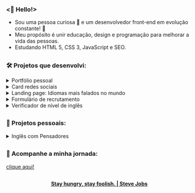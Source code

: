 ### <🖖 Hello!>

- Sou uma pessoa curiosa 🤔 e um desenvolvedor front-end em evolução constante! 🧗
- Meu propósito é unir educação, design e programação para melhorar a vida das pessoas.
- Estudando HTML 5, CSS 3, JavaScript e SEO.

##

### 🛠️ Projetos que desenvolvi:

<details>
 
<summary>Portfólio pessoal</summary>
 
- [Resultado final (clique aqui)](https://oliveltonsantos.github.io/portfolio/)
 
- [Repositório (clique aqui)](https://github.com/oliveltonsantos/portfolio)
 
</details>

<details>
 
<summary>Card redes sociais</summary>
 
- [Resultado final (clique aqui)](https://oliveltonsantos.github.io/card-links)
 
- [Repositório (clique aqui)](https://github.com/oliveltonsantos/card-links)
 
</details>

<details>
 
<summary>Landing page: Idiomas mais falados no mundo</summary>

- [Resultado final (clique aqui)](https://oliveltonsantos.github.io/idiomas-mais-falados-do-mundo/)
 
- [Repositório (clique aqui)](https://github.com/oliveltonsantos/idiomas-mais-falados-do-mundo)
 
</details>

<details>
 
<summary>Formulário de recrutamento</summary>
 
- [Resultado final (clique aqui)](https://oliveltonsantos.github.io/formulario-de-recrutamento/)
 
- [Repositório (clique aqui)](https://github.com/oliveltonsantos/formulario-de-recrutamento)
 
</details>

<details>
 
<summary>Verificador de nível de inglês</summary>
 
- [Resultado final (clique aqui)](https://oliveltonsantos.github.io/verificador-de-nivel-de-ingles/)
 
- [Repositório (clique aqui)](https://github.com/oliveltonsantos/verificador-de-nivel-de-ingles)
 
</details>
 
##

### 🚀 Projetos pessoais:

<details>

<summary>Inglês com Pensadores</summary>

<br>
 
<p>💡 Propósito: ajudar as pessoas a conquistarem uma vida extraordinária através do inglês!</p>

<p>Este é um projeto educacional que visa ensinar as pessoas a como aprender inglês sozinhas e disponibilizar material de estudo gratuitamente. Conforme for evoluindo minhas habilidades irei implementar melhorias na parte tecnológica do projeto.</p>

<p>E se você ficou curioso(a) para saber mais, deixo o link abaixo.</p>
 
[Clique aqui!](https://inglescompensadores.bio.link)

</details>
 
##

### 📱 Acompanhe a minha jornada:

[clique aqui!](https://oliveltonsantos.github.io/card-links/) 

##

<div align="center">
<strong> <a href="https://www.youtube.com/watch?v=UF8uR6Z6KLc&ab_channel=Stanford" target="_blank">Stay hungry, stay foolish. | Steve Jobs</a></strong>
</div>

